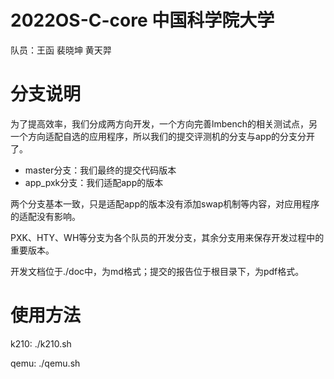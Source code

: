 # 2022OS-C-core 中国科学院大学
队员：王函 裴晓坤 黄天羿

# 分支说明
为了提高效率，我们分成两方向开发，一个方向完善lmbench的相关测试点，另一个方向适配自选的应用程序，所以我们的提交评测机的分支与app的分支分开了。   

* master分支：我们最终的提交代码版本  
* app_pxk分支：我们适配app的版本
  
两个分支基本一致，只是适配app的版本没有添加swap机制等内容，对应用程序的适配没有影响。

PXK、HTY、WH等分支为各个队员的开发分支，其余分支用来保存开发过程中的重要版本。

开发文档位于./doc中，为md格式；提交的报告位于根目录下，为pdf格式。

# 使用方法
k210: ./k210.sh

qemu: ./qemu.sh
